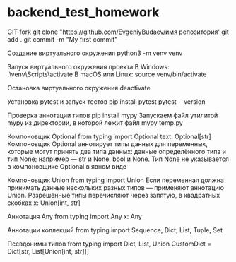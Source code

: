 # backend_test_homework


GIT
fork
git clone "https://github.com/EvgeniyBudaev/имя репозитория'
git add .
git commit -m "My first commit"


Создание виртуального окружения
python3 -m venv venv


Запуск виртуального окружения проекта
В Windows:
.\venv\Scripts\activate
В macOS или Linux:
source venv/bin/activate 

Остановка виртуального окружения
deactivate 


Установка pytest и запуск тестов
pip install pytest
pytest --version 


Проверка аннотации типов
pip install mypy 
Запускаем файл утилитой mypy из директории, в которой лежит файл
mypy temp.py

Компоновщик Optional
from typing import Optional
text: Optional[str]
Компоновщик Optional аннотирует типы данных для переменных, которые могут принять два типа данных: данные определённого типа и тип None; например — str и None, bool и None.
Тип None не указывается в компоновщике Optional в явном виде

Компоновщик Union
from typing import Union
Если переменная должна принимать данные нескольких разных типов — применяют аннотацию Union. Разрешённые типы перечисляют через запятую, в квадратных скобках
х: Union[int, str]

Аннотация Any
from typing import Any
x: Any

Аннотации коллекций
from typing import Sequence, Dict, List, Tuple, Set

Псевдонимы типов
from typing import Dict, List, Union
CustomDict = Dict[str, List[Union[int, str]]]